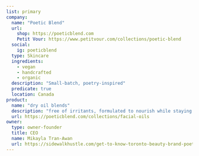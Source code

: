 ```yaml
---
list: primary
company:
  name: "Poetic Blend"
  url:
    shop: https://poeticblend.com
    Petit Vour: https://www.petitvour.com/collections/poetic-blend
  social:
    ig: poeticblend
  type: Skincare
  ingredients:
    - vegan
    - handcrafted
    - organic
  description: "Small-batch, poetry-inspired"
  predicate: true
  location: Canada
product:
  name: "dry oil blends"
  description: "free of irritants, formulated to nourish while staying lightweight"
  url: https://poeticblend.com/collections/facial-oils
owner:
  type: owner-founder
  title: CEO
  name: Mikayla Tran-Awan
  url: https://sidewalkhustle.com/get-to-know-toronto-beauty-brand-poetic-blend/
---
```

